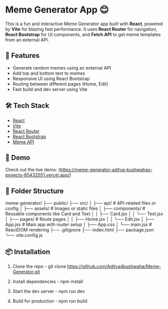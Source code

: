 # Meme Generator App 😊

This is a fun and interactive Meme Generator app built with **React**, powered by **Vite** for blazing fast performance. It uses **React Router** for navigation, **React Bootstrap** for UI components, and **Fetch API** to get meme templates from an external API.

## 🚀 Features

- Generate random memes using an external API
- Add top and bottom text to memes
- Responsive UI using React Bootstrap
- Routing between different pages (Home, Edit)
- Fast build and dev server using Vite

## 🛠️ Tech Stack

- [React](https://reactjs.org/)
- [Vite](https://vitejs.dev/)
- [React Router](https://reactrouter.com/)
- [React Bootstrap](https://react-bootstrap.github.io/)
- [Meme API](https://api.imgflip.com/get_memes)

## 📸 Demo

Check out the live demo: (https://meme-generator-aditya-kushwahas-projects-85432551.vercel.app/)

## 📂 Folder Structure
meme-generator/
├── public/
├── src/
│ ├── api/ # API-related files or config
│ ├── assets/ # Images or static files
│ ├── components/ # Reusable components like Card and Text
│ │ ├── Card.jsx
│ │ └── Text.jsx
│ ├── pages/ # Route pages
│ │ ├── Home.jsx
│ │ └── Edit.jsx
│ ├── App.jsx # Main app with router setup
│ ├── App.css
│ └── main.jsx # ReactDOM rendering
├── .gitignore
├── index.html
├── package.json
└── vite.config.js


## 📦 Installation

1. Clone the repo - git clone https://github.com/Aditya4kushwaha/Meme-Generator.git

2. Install dependencies - npm install

3. Start the dev server - npm run dev

4.  Build for production - npm run build
   
